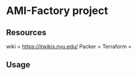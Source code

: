 # AMI-Factory project

## Resources
wiki = https://itwikis.nyu.edu/
Packer = 
Terraform =


## Usage

